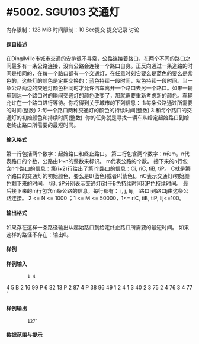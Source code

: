 
# #5002. SGU103 交通灯
内存限制：128 MiB 时间限制：10 Sec提交 提交记录 讨论
#### 题目描述
在Dingilville市城市交通的安排很不寻常，公路连接着路口，在两个不同的路口之间最多有一条公路连接，没有公路会连接一个路口自身。正反向通过一条道路的时间是相同的，在每一个路口都有一个交通灯，在任意时刻它要么是蓝色的要么是紫色的，这些灯的颜色是定期交换的：蓝色持续一段时间，紫色持续一段时间。当一条公路两边的交通灯颜色相同时才允许汽车离开一个路口去另一个路口。如果一辆车到达一个路口时的瞬间交通灯的颜色改变了，那就需要重新考虑新的颜色。车辆允许在一个路口进行等待。你将得到关于城市的下列信息：
1:每条公路通过所需要的时间(整数)
2:每一个路口两种交通灯的颜色的持续时间(整数)
3:和每个路口的交通灯的初始颜色和持续时间(整数) 
你的任务就是寻找一辆车从给定起始路口到给定终止路口所需要的最短时间。

#### 输入格式
第一行包括两个数字：起始路口和终止路口。
第二行包含两个数字：n和m。n代表路口的个数，公路由1～n的整数来标识。 m代表公路的个数。
接下来的n行包含n个路口的信息：第(i+2)行给出了第i个路口的信息：Ci, riC, tiB, tiP。
C就是第i个路口的交通灯的初始颜色，要么是B(蓝色)或者P(紫色)。riC表示交通灯i初始颜色剩下来的时间。
tiB, tiP分别表示交通灯i对于B色持续时间和P色持续时间。
最后接下来的m行包含m条公路的信息，每行都有： i, j, lij。
路口i到路口j由这条公路连接。
2 <= N <= 1000 ；1 <= M <= 50000，1<= riC, tiB, tiP, lij<=100。

#### 输出格式
如果存在这样一条路径输出从起始路口到给定终止路口所需要的最短时间。
如果这样的路径不存在：输出0。 

#### 样例

#### 样例输入

			1 4
4 5
B 2 16 99
P 6 32 13
P 2 87 4
P 38 96 49
1 2 4
1 3 40
2 3 75
2 4 76
3 4 77
`
#### 样例输出

			127`
#### 数据范围与提示

